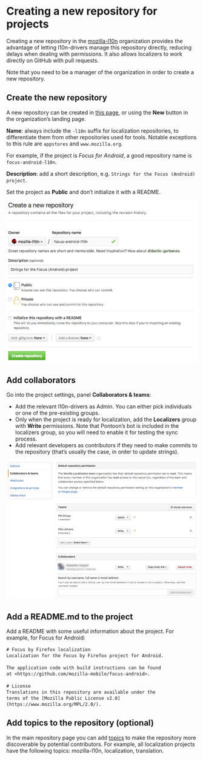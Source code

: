 # Creating a new repository for projects

Creating a new repository in the [mozilla-l10n](https://github.com/mozilla-l10n) organization provides the advantage of letting l10n-drivers manage this repository directly, reducing delays when dealing with permissions. It also allows localizers to work directly on GitHub with pull requests.

Note that you need to be a manager of the organization in order to create a new repository.

## Create the new repository

A new repository can be created in [this page](https://github.com/organizations/mozilla-l10n/repositories/new), or using the **New** button in the organization’s landing page.

**Name**: always include the `-l10n` suffix for localization repositories, to differentiate them from other repositories used for tools. Notable exceptions to this rule are `appstores` and `www.mozilla.org`.

For example, if the project is *Focus for Android*, a good repository name is `focus-android-l10n`.

**Description**: add a short description, e.g. `Strings for the Focus (Android) project`.

Set the project as **Public** and don’t initialize it with a README.

![New repository](/assets/images/new_repository/new_repo.png)

## Add collaborators

Go into the project settings, panel **Collaborators & teams**:

* Add the relevant l10n-drivers as Admin. You can either pick individuals or one of the pre-existing groups.
* Only when the project is ready for localization, add the **Localizers** group with **Write** permissions. Note that Pontoon’s bot is included in the localizers group, so you will need to enable it for testing the sync process.
* Add relevant developers as contributors if they need to make commits to the repository (that’s usually the case, in order to update strings).

![New repository](/assets/images/new_repository/settings.png)

## Add a README.md to the project

Add a README with some useful information about the project. For example, for Focus for Android:

```
# Focus by Firefox localization
Localization for the Focus by Firefox project for Android.

The application code with build instructions can be found
at <https://github.com/mozilla-mobile/focus-android>.

# License
Translations in this repository are available under the
terms of the [Mozilla Public License v2.0](https://www.mozilla.org/MPL/2.0/).
```

## Add topics to the repository (optional)

In the main repository page you can add [topics](https://github.com/blog/2309-introducing-topics) to make the repository more discoverable by potential contributors. For example, all localization projects have the following topics: mozilla-l10n, localization, translation.
